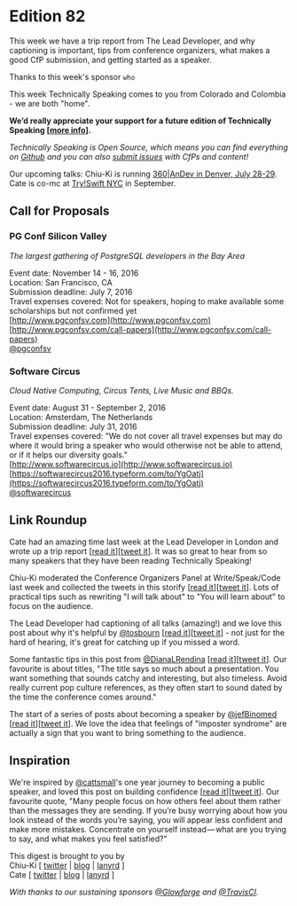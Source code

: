 # Edition 82

This week we have a trip report from The Lead Developer, and why captioning is important, tips from conference organizers, what makes a good CfP submission, and getting started as a speaker.

Thanks to this week's sponsor `who`

This week Technically Speaking comes to you from Colorado and Colombia - we are both "home".  

**We’d really appreciate your support for a future edition of Technically Speaking [[more info](http://www.techspeak.email/sponsorship/)].**  

*Technically Speaking is Open Source, which means you can find everything on [Github](https://github.com/catehstn/technically-speaking/) and you can also [submit issues](https://github.com/catehstn/technically-speaking/issues/new) with CfPs and content!*  

Our upcoming talks: Chiu-Ki is running [360|AnDev in Denver, July 28-29](http://360andev.com/). Cate is co-mc at [Try!Swift NYC](http://www.tryswiftnyc.com/) in September.

## Call for Proposals

### PG Conf Silicon Valley
*The largest gathering of PostgreSQL developers in the Bay Area*

Event date: November 14 - 16, 2016  
Location: San Francisco, CA  
Submission deadline: July 7, 2016  
Travel expenses covered: Not for speakers, hoping to make available some scholarships but not confirmed yet  
[http://www.pgconfsv.com](http://www.pgconfsv.com)  
[http://www.pgconfsv.com/call-papers](http://www.pgconfsv.com/call-papers)  
[@pgconfsv](https://twitter.com/pgconfsv)

### Software Circus
*Cloud Native Computing, Circus Tents, Live Music and BBQs.*

Event date: August 31 - September 2, 2016  
Location: Amsterdam, The Netherlands  
Submission deadline: July 31, 2016  
Travel expenses covered: "We do not cover all travel expenses but may do where it would bring a speaker who would otherwise not be able to attend, or if it helps our diversity goals."  
[http://www.softwarecircus.io](http://www.softwarecircus.io)  
[https://softwarecircus2016.typeform.com/to/YgOatj](https://softwarecircus2016.typeform.com/to/YgOatj)  
[@softwarecircus](https://twitter.com/softwarecircus)


## Link Roundup

Cate had an amazing time last week at the Lead Developer in London and wrote up a trip report [[read it](http://www.catehuston.com/blog/2016/06/28/trip-report-the-…d-developer-2016/)][[tweet it](https://twitter.com/home?status=Trip%20Report%20-%20The%20Lead%20Developer%202016%20-%20http%3A//www.catehuston.com/blog/2016/06/28/trip-report-the-lead-developer-2016/%20/by%20%40catehstn%20/via%20%40techspeakdigest%0A%0A)]. It was so great to hear from so many speakers that they have been reading Technically Speaking!  

Chiu-Ki moderated the Conference Organizers Panel at Write/Speak/Code last week and collected the tweets in this storify [[read it](https://storify.com/chiuki/conference-organizers-panel-2016)][[tweet it](https://twitter.com/home?status=Conference%20Organizers%20Panel%20at%20%40WriteSpeakCode%20by%20%40chiuki%20https%3A//storify.com/chiuki/conference-organizers-panel-2016%20via%20%40techspeakdigest)]. Lots of practical tips such as rewriting "I will talk about" to "You will learn about" to focus on the audience.

The Lead Developer had captioning of all talks (amazing!) and we love this post about why it's helpful by [@tosbourn](http://twitter.com/tosbourn) [[read it](http://tosbourn.com/captioning-at-conferences)][[tweet it](https://twitter.com/home?status=Captioning%20at%20Conferences%20by%20%40tosbourn%20http%3A//tosbourn.com/captioning-at-conferences%20via%20%40techspeakdigest)] - not just for the hard of hearing, it's great for catching up if you missed a word.

Some fantastic tips in this post from [@DianaLRendina](http://twitter.com/DianaLRendina) [[read it](http://renovatedlearning.com/2016/03/14/create-killer-conference-proposal)][[tweet it](https://twitter.com/home?status=How%20to%20Create%20a%20Killer%20Conference%20Proposal%20%7C%20Renovated%20Learning%20by%20%40DianaLRendina%20http%3A//renovatedlearning.com/2016/03/14/create-killer-conference-proposal%20via%20%40techspeakdigest)]. Our favourite is about titles, "The title says so much about a presentation. You want something that sounds catchy and interesting, but also timeless. Avoid really current pop culture references, as they often start to sound dated by the time the conference comes around."

The start of a series of posts about becoming a speaker by [@jefBinomed](http://twitter.com/jefBinomed) [[read it](http://jef.binomed.fr/2016/03/11/2016-03-11-comment-devenir-speaker-part-1)][[tweet it](https://twitter.com/home?status=Comment%20devenir%20speaker%20%3F%20%28Partie%201%29%20%7C%20Binomed%20Blog%20by%20%40jefBinomed%20http%3A//jef.binomed.fr/2016/03/11/2016-03-11-comment-devenir-speaker-part-1%20via%20%40techspeakdigest)]. We love the idea that feelings of "imposter syndrome" are actually a sign that you want to bring something to the audience.


## Inspiration

We're inspired by [@cattsmall](http://twitter.com/cattsmall)'s one year journey to becoming a public speaker, and loved this post on building confidence [[read it](https://medium.com/@cattsmall/how-to-become-a-public-speaker-in-1-year-step-1-build-confidence-253aa61b4d52)][[tweet it](https://twitter.com/home?status=How%20to%20become%20a%20public%20speaker%20in%201%20year%E2%80%8A%E2%80%94%E2%80%8AStep%201%3A%20Build%20Confidence%20by%20%40cattsmall%20http%3A//bit.ly/28ZTSBG%20via%20%40techspeakdigest)]. Our favourite quote, "Many people focus on how others feel about them rather than the messages they are sending. If you’re busy worrying about how you look instead of the words you’re saying, you will appear less confident and make more mistakes. Concentrate on yourself instead — what are you trying to say, and what makes you feel satisfied?"  


This digest is brought to you by  
Chiu-Ki [ [twitter](https://twitter.com/chiuki) | [blog](http://blog.sqisland.com/) | [lanyrd](http://lanyrd.com/profile/chiuki/) ]  
Cate [ [twitter](https://twitter.com/catehstn) | [blog](http://www.catehuston.com/blog/) | [lanyrd](http://lanyrd.com/profile/catehstn/) ]

*With thanks to our sustaining sponsors [@Glowforge](http://twitter.com/glowforge) and [@TravisCI](http://twitter.com/travisci).*
